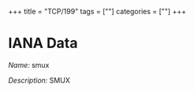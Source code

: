 +++
title = "TCP/199"
tags = [""]
categories = [""]
+++

# IANA Data

_Name:_ smux

_Description:_ SMUX

